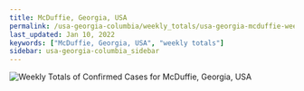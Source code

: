 ```yaml
---
title: McDuffie, Georgia, USA
permalink: /usa-georgia-columbia/weekly_totals/usa-georgia-mcduffie-weekly_totals.html
last_updated: Jan 10, 2022
keywords: ["McDuffie, Georgia, USA", "weekly totals"]
sidebar: usa-georgia-columbia_sidebar
---
```


![Weekly Totals of Confirmed Cases for McDuffie, Georgia, USA](/covid_tracker/images/graphs/usa-georgia-mcduffie-weekly_totals_graph.png)
